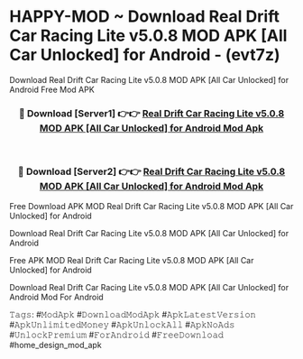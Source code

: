 # HAPPY-MOD ~ Download Real Drift Car Racing Lite v5.0.8 MOD APK [All Car Unlocked] for Android - (evt7z)
Download Real Drift Car Racing Lite v5.0.8 MOD APK [All Car Unlocked] for Android Free Mod APK

<div align="center">
<h3>🔴 Download [Server1] 👉👉 <a href="https://apk-comot.site?title=Real_Drift_Car_Racing_Lite_v5.0.8_MOD_APK_[All_Car_Unlocked]_for_Android">Real Drift Car Racing Lite v5.0.8 MOD APK [All Car Unlocked] for Android Mod Apk</a></h3><br>

<h3>🔴 Download [Server2] 👉👉 <a href="https://apk-comot.site?title=Real_Drift_Car_Racing_Lite_v5.0.8_MOD_APK_[All_Car_Unlocked]_for_Android">Real Drift Car Racing Lite v5.0.8 MOD APK [All Car Unlocked] for Android Mod Apk</a></h3>
</div>


Free Download APK MOD Real Drift Car Racing Lite v5.0.8 MOD APK [All Car Unlocked] for Android

Download Real Drift Car Racing Lite v5.0.8 MOD APK [All Car Unlocked] for Android 

Free APK MOD Real Drift Car Racing Lite v5.0.8 MOD APK [All Car Unlocked] for Android 

Download Real Drift Car Racing Lite v5.0.8 MOD APK [All Car Unlocked] for Android Mod For Android

𝚃𝚊𝚐𝚜: #𝙼𝚘𝚍𝙰𝚙𝚔 #𝙳𝚘𝚠𝚗𝚕𝚘𝚊𝚍𝙼𝚘𝚍𝙰𝚙𝚔 #𝙰𝚙𝚔𝙻𝚊𝚝𝚎𝚜𝚝𝚅𝚎𝚛𝚜𝚒𝚘𝚗 #𝙰𝚙𝚔𝚄𝚗𝚕𝚒𝚖𝚒𝚝𝚎𝚍𝙼𝚘𝚗𝚎𝚢 #𝙰𝚙𝚔𝚄𝚗𝚕𝚘𝚌𝚔𝙰𝚕𝚕 #𝙰𝚙𝚔𝙽𝚘𝙰𝚍𝚜 #𝚄𝚗𝚕𝚘𝚌𝚔𝙿𝚛𝚎𝚖𝚒𝚞𝚖 #𝙵𝚘𝚛𝙰𝚗𝚍𝚛𝚘𝚒𝚍 #𝙵𝚛𝚎𝚎𝙳𝚘𝚠𝚗𝚕𝚘𝚊𝚍 #home_design_mod_apk